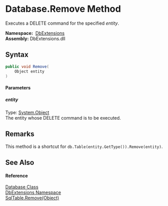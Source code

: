 Database.Remove Method
======================
Executes a DELETE command for the specified *entity*.

  **Namespace:**  [DbExtensions][1]  
  **Assembly:** DbExtensions.dll

Syntax
------

```csharp
public void Remove(
	Object entity
)
```

#### Parameters

##### *entity*
Type: [System.Object][2]  
The entity whose DELETE command is to be executed.


Remarks
-------
This method is a shortcut for `db.Table(entity.GetType()).Remove(entity)`.

See Also
--------

#### Reference
[Database Class][3]  
[DbExtensions Namespace][1]  
[SqlTable.Remove(Object)][4]  

[1]: ../README.md
[2]: https://docs.microsoft.com/dotnet/api/system.object
[3]: README.md
[4]: ../SqlTable/Remove.md